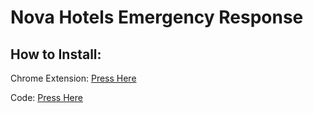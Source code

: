 # Nova Hotels Emergency Response 


## How to Install: 

Chrome Extension: [Press Here](https://chrome.google.com/webstore/detail/tampermonkey/dhdgffkkebhmkfjojejmpbldmpobfkfo)

Code: [Press Here](https://github.com/NovaHotelsRoblox/EmergencyResponse/raw/main/er.js)
